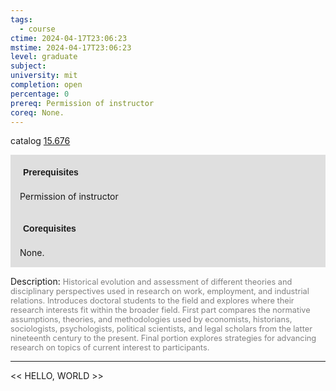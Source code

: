 ```yaml
---
tags:
  - course
ctime: 2024-04-17T23:06:23
mstime: 2024-04-17T23:06:23
level: graduate
subject: 
university: mit
completion: open
percentage: 0
prereq: Permission of instructor
coreq: None.
---
```


catalog [15.676](http://student.mit.edu/catalog/m15b.html#15.676)

<span style="display: block; padding: 15px; background-color: rgb(100, 100, 100, 0.2);"><font id="m_prereq1224_0" style="display: block; font-family: Arial, sans-serif; font-weight: bold; padding: 5px">Prerequisites</font><br><span id="prereq1224_0">Permission of instructor</span></span>
<span style="display: block; padding: 15px; background-color: rgb(100, 100, 100, 0.2);"><font id="m_coreq1224_0" style="display: block; font-family: Arial, sans-serif; font-weight: bold; padding: 5px">Corequisites</font><br><span id="coreq1224_0">None.</span></span>

<font style="">Description:</font>
<font style="color: grey; font-size: 0.8rem;">Historical evolution and assessment of different theories and disciplinary perspectives used in research on work, employment, and industrial relations. Introduces doctoral students to the field and explores where their research interests fit within the broader field. First part compares the normative assumptions, theories, and methodologies used by economists, historians, sociologists, psychologists, political scientists, and legal scholars from the latter nineteenth century to the present. Final portion explores strategies for advancing research on topics of current interest to participants.</font>



---

<< HELLO, WORLD >>
